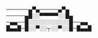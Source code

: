 ──────▄▀▄─────▄▀▄                     
─────▄█░░▀▀▀▀▀░░█▄                   
─▄▄──█░░░░░░░░░░░█──▄▄          
█▄▄█─█░░▀░░┬░░▀░░█─█▄▄█        
  
<!---
BlackFox0304/BlackFox0304 is a ✨ special ✨ repository because its `README.md` (this file) appears on your GitHub profile.
You can click the Preview link to take a look at your changes.
--->
